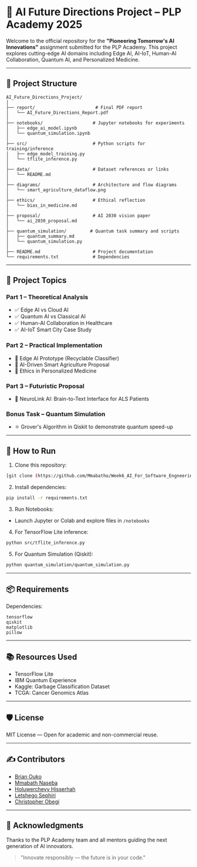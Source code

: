 # 🤖 AI Future Directions Project – PLP Academy 2025

Welcome to the official repository for the **"Pioneering Tomorrow's AI Innovations"** assignment submitted for the PLP Academy. This project explores cutting-edge AI domains including Edge AI, AI-IoT, Human-AI Collaboration, Quantum AI, and Personalized Medicine.

---

## 📁 Project Structure

```
AI_Future_Directions_Project/
│
├── report/                       # Final PDF report
│   └── AI_Future_Directions_Report.pdf
│
├── notebooks/                   # Jupyter notebooks for experiments
│   ├── edge_ai_model.ipynb
│   └── quantum_simulation.ipynb
│
├── src/                         # Python scripts for training/inference
│   ├── edge_model_training.py
│   └── tflite_inference.py
│
├── data/                        # Dataset references or links
│   └── README.md
│
├── diagrams/                    # Architecture and flow diagrams
│   └── smart_agriculture_dataflow.png
│
├── ethics/                      # Ethical reflection
│   └── bias_in_medicine.md
│
├── proposal/                    # AI 2030 vision paper
│   └── ai_2030_proposal.md
│
├── quantum_simulation/         # Quantum task summary and scripts
│   ├── quantum_summary.md
│   └── quantum_simulation.py
│
├── README.md                    # Project documentation
└── requirements.txt             # Dependencies
```

---

## 🧠 Project Topics

### Part 1 – Theoretical Analysis
- ✅ Edge AI vs Cloud AI
- ✅ Quantum AI vs Classical AI
- ✅ Human-AI Collaboration in Healthcare
- ✅ AI-IoT Smart City Case Study

### Part 2 – Practical Implementation
- 🧪 Edge AI Prototype (Recyclable Classifier)
- 🌾 AI-Driven Smart Agriculture Proposal
- 🧬 Ethics in Personalized Medicine

### Part 3 – Futuristic Proposal
- 🧠 NeuroLink AI: Brain-to-Text Interface for ALS Patients

### Bonus Task – Quantum Simulation
- ⚛️ Grover's Algorithm in Qiskit to demonstrate quantum speed-up

---

## 🚀 How to Run

1. Clone this repository:
```bash
[git clone (https://github.com/Mmabatho/Week6_AI_For_Software_Engneering.git)
```

2. Install dependencies:
```bash
pip install -r requirements.txt
```

3. Run Notebooks:
- Launch Jupyter or Colab and explore files in `/notebooks`

4. For TensorFlow Lite inference:
```bash
python src/tflite_inference.py
```

5. For Quantum Simulation (Qiskit):
```bash
python quantum_simulation/quantum_simulation.py
```

---

## 📦 Requirements

Dependencies:
```
tensorflow
qiskit
matplotlib
pillow
```

---

## 📚 Resources Used
- TensorFlow Lite
- IBM Quantum Experience
- Kaggle: Garbage Classification Dataset
- TCGA: Cancer Genomics Atlas

---

## 🛡️ License
MIT License — Open for academic and non-commercial reuse.

---

## ✍️ Contributors
- [Brian Ouko](https://github.com/WellBrian)
- [Mmabath Naseba](https://github.com/Mmabatho)
- [Holuwercheyy Hisserhah](https://github.com/holuwercheyy)
- [Letshego Sephiri](https://github.com/CaramelF)
- [Christopher Obegi](https://github.com/mechriz)


---

## 🌟 Acknowledgments
Thanks to the PLP Academy team and all mentors guiding the next generation of AI innovators.

> "Innovate responsibly — the future is in your code."

